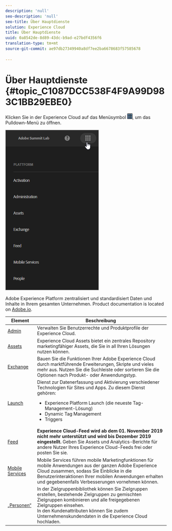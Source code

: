 ```yaml
---
description: 'null'
seo-description: 'null'
seo-title: Über Hauptdienste
solution: Experience Cloud
title: Über Hauptdienste
uuid: 0a8542de-8d89-43dc-b9ad-e27bdf4356f6
translation-type: tm+mt
source-git-commit: ae97db27349940a8df7ee2ba6678683f57585678

---
```



# Über Hauptdienste {#topic_C1087DCC538F4F9A99D983C1BB29EBE0}

Klicken Sie in der Experience Cloud auf das Menüsymbol ![](assets/menu-icon.png), um das Pulldown-Menü zu öffnen.

![](assets/experience-cloud-core-services.png)

Adobe Experience Platform zentralisiert und standardisiert Daten und Inhalte in Ihrem gesamten Unternehmen. Product documentation is located on [Adobe.io](https://www.adobe.io/apis/experienceplatform/home/services.html).

| Element | Beschreibung |
|--- |--- |
| [Admin](admin-getting-started/admin-getting-started.md) | Verwalten Sie Benutzerrechte und Produktprofile der Experience Cloud. |
| [Assets](experience-cloud-assets/experience-cloud-assets.md) | Experience Cloud Assets bietet ein zentrales Repository marketingfähiger Assets, die Sie in all Ihren Lösungen nutzen können. |
| [Exchange](https://experiencecloud.adobeexchange.com/) | Bauen Sie die Funktionen Ihrer Adobe Experience Cloud durch marktführende Erweiterungen, Skripte und vieles mehr aus. Nutzen Sie die Suchleiste oder sortieren Sie die Optionen nach Produkt- oder Anwendungstyp. |
| [Launch](activation/activation.md) | Dienst zur Datenerfassung und Aktivierung verschiedener Technologien für Sites und Apps. Zu diesem Dienst gehören:<ul><li>Experience Platform Launch (die neueste Tag-Management-Lösung)</li><li>Dynamic Tag Management</li><li>Triggers</li></ul> |
| [Feed](feed.md) | **Experience Cloud-Feed wird ab dem 01. November 2019 nicht mehr unterstützt und wird bis Dezember 2019 eingestellt.** Geben Sie Assets und Analytics-Berichte für andere Nutzer Ihres Experience Cloud-Feeds frei oder posten Sie sie. |
| [Mobile Services](https://docs.adobe.com/content/help/en/mobile-services/using/home.html) | Mobile Services führen mobile Marketingfunktionen für mobile Anwendungen aus der ganzen Adobe Experience Cloud zusammen, sodass Sie Einblicke in die Benutzerinteraktionen Ihrer mobilen Anwendungen erhalten und gegebenenfalls Verbesserungen vornehmen können. |
| [„Personen“](audience-library/audience-library.md) | In der Zielgruppenbibliothek können Sie Zielgruppen erstellen, bestehende Zielgruppen zu gemischten Zielgruppen kombinieren und alle freigegebenen Zielgruppen einsehen.<br>In den Kundenattributen können Sie zudem Unternehmenskundendaten in die Experience Cloud hochladen. |
